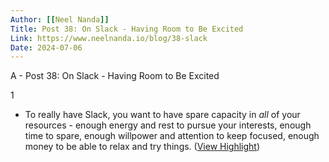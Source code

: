 ```yaml
---
Author: [[Neel Nanda]]
Title: Post 38: On Slack - Having Room to Be Excited
Link: https://www.neelnanda.io/blog/38-slack
Date: 2024-07-06
---
```

A - Post 38: On Slack - Having Room to Be Excited

1
- To really have Slack, you want to have spare capacity in *all* of your resources - enough energy and rest to pursue your interests, enough time to spare, enough willpower and attention to keep focused, enough money to be able to relax and try things. ([View Highlight](https://read.readwise.io/read/01h28wzzx7k6wvvsasssna6bk8))
